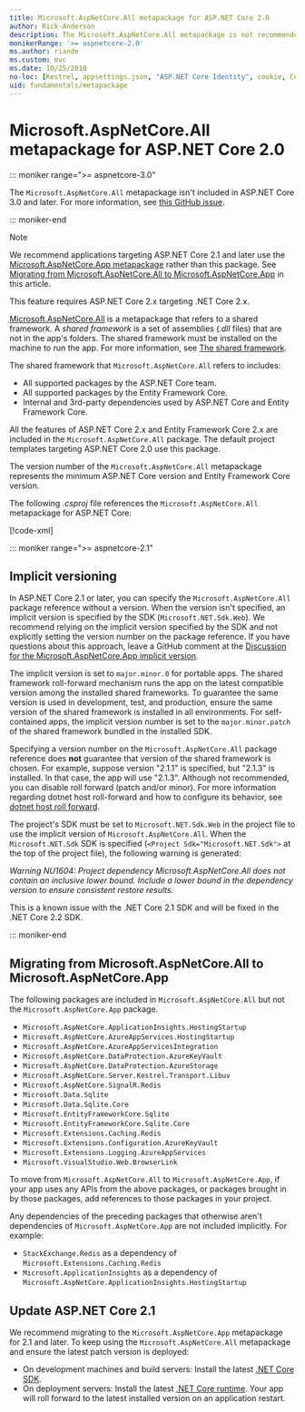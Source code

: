 ```yaml
---
title: Microsoft.AspNetCore.All metapackage for ASP.NET Core 2.0
author: Rick-Anderson
description: The Microsoft.AspNetCore.All metapackage is not recommended for ASP.NET Core 2.1 and later.
monikerRange: '>= aspnetcore-2.0'
ms.author: riande
ms.custom: mvc
ms.date: 10/25/2018
no-loc: [Kestrel, appsettings.json, "ASP.NET Core Identity", cookie, Cookie, Blazor, "Blazor Server", "Blazor WebAssembly", "Identity", "Let's Encrypt", Razor, SignalR]
uid: fundamentals/metapackage
---
```

# Microsoft.AspNetCore.All metapackage for ASP.NET Core 2.0

::: moniker range=">= aspnetcore-3.0"

The `Microsoft.AspNetCore.All` metapackage isn't included in ASP.NET Core 3.0 and later. For more information, see [this GitHub issue](https://github.com/aspnet/Announcements/issues/314).

::: moniker-end

> [!NOTE]
> We recommend applications targeting ASP.NET Core 2.1 and later use the [Microsoft.AspNetCore.App metapackage](xref:fundamentals/metapackage-app) rather than this package. See [Migrating from Microsoft.AspNetCore.All to Microsoft.AspNetCore.App](#migrate) in this article.

This feature requires ASP.NET Core 2.x targeting .NET Core 2.x.

[Microsoft.AspNetCore.All](https://www.nuget.org/packages/Microsoft.AspNetCore.All) is a metapackage that refers to a shared framework. A *shared framework* is a set of assemblies (*.dll* files) that are not in the app's folders. The shared framework must be installed on the machine to run the app. For more information, see [The shared framework](https://natemcmaster.com/blog/2018/08/29/netcore-primitives-2/).

The shared framework that `Microsoft.AspNetCore.All` refers to includes:

* All supported packages by the ASP.NET Core team.
* All supported packages by the Entity Framework Core.
* Internal and 3rd-party dependencies used by ASP.NET Core and Entity Framework Core.

All the features of ASP.NET Core 2.x and Entity Framework Core 2.x are included in the `Microsoft.AspNetCore.All` package. The default project templates targeting ASP.NET Core 2.0 use this package.

The version number of the `Microsoft.AspNetCore.All` metapackage represents the minimum ASP.NET Core version and Entity Framework Core version.

The following *.csproj* file references the `Microsoft.AspNetCore.All` metapackage for ASP.NET Core:

[!code-xml[](metapackage/samples/Metapackage.All.Example.csproj?highlight=8)]

::: moniker range=">= aspnetcore-2.1"

## Implicit versioning

In ASP.NET Core 2.1 or later, you can specify the `Microsoft.AspNetCore.All` package reference without a version. When the version isn't specified, an implicit version is specified by the SDK (`Microsoft.NET.Sdk.Web`). We recommend relying on the implicit version specified by the SDK and not explicitly setting the version number on the package reference. If you have questions about this approach, leave a GitHub comment at the [Discussion for the Microsoft.AspNetCore.App implicit version](https://github.com/dotnet/AspNetCore.Docs/issues/6430).

The implicit version is set to `major.minor.0` for portable apps. The shared framework roll-forward mechanism runs the app on the latest compatible version among the installed shared frameworks. To guarantee the same version is used in development, test, and production, ensure the same version of the shared framework is installed in all environments. For self-contained apps, the implicit version number is set to the `major.minor.patch` of the shared framework bundled in the installed SDK.

Specifying a version number on the `Microsoft.AspNetCore.All` package reference does **not** guarantee that version of the shared framework is chosen. For example, suppose version "2.1.1" is specified, but "2.1.3" is installed. In that case, the app will use "2.1.3". Although not recommended, you can disable roll forward (patch and/or minor). For more information regarding dotnet host roll-forward and how to configure its behavior, see [dotnet host roll forward](https://github.com/dotnet/core-setup/blob/master/Documentation/design-docs/roll-forward-on-no-candidate-fx.md).

The project's SDK must be set to `Microsoft.NET.Sdk.Web` in the project file to use the implicit version of `Microsoft.AspNetCore.All`. When the `Microsoft.NET.Sdk` SDK is specified (`<Project Sdk="Microsoft.NET.Sdk">` at the top of the project file), the following warning is generated:

*Warning NU1604: Project dependency Microsoft.AspNetCore.All does not contain an inclusive lower bound. Include a lower bound in the dependency version to ensure consistent restore results.*

This is a known issue with the .NET Core 2.1 SDK and will be fixed in the .NET Core 2.2 SDK.

::: moniker-end

<a name="migrate"></a>

## Migrating from Microsoft.AspNetCore.All to Microsoft.AspNetCore.App

The following packages are included in `Microsoft.AspNetCore.All` but not the `Microsoft.AspNetCore.App` package.

* `Microsoft.AspNetCore.ApplicationInsights.HostingStartup`
* `Microsoft.AspNetCore.AzureAppServices.HostingStartup`
* `Microsoft.AspNetCore.AzureAppServicesIntegration`
* `Microsoft.AspNetCore.DataProtection.AzureKeyVault`
* `Microsoft.AspNetCore.DataProtection.AzureStorage`
* `Microsoft.AspNetCore.Server.Kestrel.Transport.Libuv`
* `Microsoft.AspNetCore.SignalR.Redis`
* `Microsoft.Data.Sqlite`
* `Microsoft.Data.Sqlite.Core`
* `Microsoft.EntityFrameworkCore.Sqlite`
* `Microsoft.EntityFrameworkCore.Sqlite.Core`
* `Microsoft.Extensions.Caching.Redis`
* `Microsoft.Extensions.Configuration.AzureKeyVault`
* `Microsoft.Extensions.Logging.AzureAppServices`
* `Microsoft.VisualStudio.Web.BrowserLink`

To move from `Microsoft.AspNetCore.All` to `Microsoft.AspNetCore.App`, if your app uses any APIs from the above packages, or packages brought in by those packages, add references to those packages in your project.

Any dependencies of the preceding packages that otherwise aren't dependencies of `Microsoft.AspNetCore.App` are not included implicitly. For example:

* `StackExchange.Redis` as a dependency of `Microsoft.Extensions.Caching.Redis`
* `Microsoft.ApplicationInsights` as a dependency of `Microsoft.AspNetCore.ApplicationInsights.HostingStartup`

## Update ASP.NET Core 2.1

We recommend migrating to the `Microsoft.AspNetCore.App` metapackage for 2.1 and later. To keep using the `Microsoft.AspNetCore.All` metapackage and ensure the latest patch version is deployed:

* On development machines and build servers: Install the latest [.NET Core SDK](https://dotnet.microsoft.com/download).
* On deployment servers: Install the latest [.NET Core runtime](https://dotnet.microsoft.com/download).
 Your app will roll forward to the latest installed version on an application restart.
